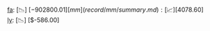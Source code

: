 [fa](record/fa/summary.md): [📉] [$-902800.01]  
[mm](record/mm/summary.md): [📈] [$4078.60]  
[ly](record/ly/summary.md): [📉] [$-586.00]  
